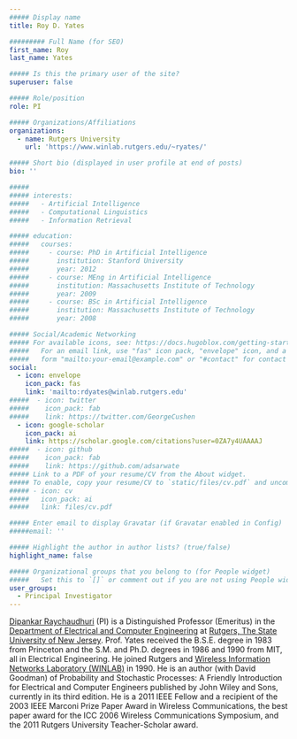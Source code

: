 ```yaml
---
##### Display name
title: Roy D. Yates

######### Full Name (for SEO)
first_name: Roy
last_name: Yates

##### Is this the primary user of the site?
superuser: false

##### Role/position
role: PI

##### Organizations/Affiliations
organizations:
  - name: Rutgers University
    url: 'https://www.winlab.rutgers.edu/~ryates/'

##### Short bio (displayed in user profile at end of posts)
bio: ''

#####
##### interests:
#####   - Artificial Intelligence
#####   - Computational Linguistics
#####   - Information Retrieval

##### education:
#####   courses:
#####     - course: PhD in Artificial Intelligence
#####       institution: Stanford University
#####       year: 2012
#####     - course: MEng in Artificial Intelligence
#####       institution: Massachusetts Institute of Technology
#####       year: 2009
#####     - course: BSc in Artificial Intelligence
#####       institution: Massachusetts Institute of Technology
#####       year: 2008

##### Social/Academic Networking
##### For available icons, see: https://docs.hugoblox.com/getting-started/page-builder/#icons
#####   For an email link, use "fas" icon pack, "envelope" icon, and a link in the
#####   form "mailto:your-email@example.com" or "#contact" for contact widget.
social:
  - icon: envelope
    icon_pack: fas
    link: 'mailto:rdyates@winlab.rutgers.edu'
#####  - icon: twitter
#####    icon_pack: fab
#####    link: https://twitter.com/GeorgeCushen
  - icon: google-scholar
    icon_pack: ai
    link: https://scholar.google.com/citations?user=0ZA7y4UAAAAJ
#####  - icon: github
#####    icon_pack: fab
#####    link: https://github.com/adsarwate
##### Link to a PDF of your resume/CV from the About widget.
##### To enable, copy your resume/CV to `static/files/cv.pdf` and uncomment the lines below.
##### - icon: cv
#####   icon_pack: ai
#####   link: files/cv.pdf

##### Enter email to display Gravatar (if Gravatar enabled in Config)
#####email: ''

##### Highlight the author in author lists? (true/false)
highlight_name: false

##### Organizational groups that you belong to (for People widget)
#####   Set this to `[]` or comment out if you are not using People widget.
user_groups:
  - Principal Investigator
---
```


[Dipankar Raychaudhuri](https://www.ece.rutgers.edu/dipankar-raychaudhuri) (PI) is a Distinguished Professor (Emeritus) in the [Department of Electrical and Computer Engineering](https://www.ece.rutgers.edu) at [Rutgers, The State University of New Jersey](https://www.rutgers.edu). Prof. Yates received the B.S.E. degree in 1983 from Princeton and the S.M. and Ph.D. degrees in 1986 and 1990 from MIT, all in Electrical Engineering. He joined Rutgers and [Wireless Information Networks Laboratory (WINLAB)](https://winlab.rutgers.edu/) in 1990. He is an author (with David Goodman) of Probability and Stochastic Processes: A Friendly Introduction for Electrical and Computer Engineers published by John Wiley and Sons, currently in its third edition. He is a 2011 IEEE Fellow and a recipient of the 2003 IEEE Marconi Prize Paper Award in Wireless Communications, the best paper award for the ICC 2006 Wireless Communications Symposium, and the 2011 Rutgers University Teacher-Scholar award. 
